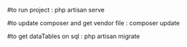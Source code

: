 #to run project :
php artisan serve

#to update composer and get vendor file :
composer update

#to get dataTables on sql : 
php artisan migrate
